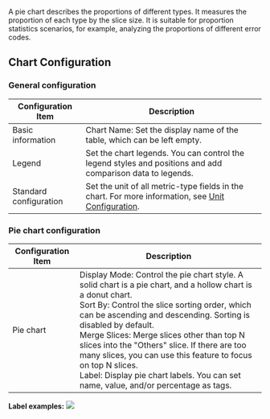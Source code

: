 A pie chart describes the proportions of different types. It measures the proportion of each type by the slice size. It is suitable for proportion statistics scenarios, for example, analyzing the proportions of different error codes.

## Chart Configuration

### General configuration



| Configuration Item | Description |
| -------- | ------------------------------------------------------------ |
| Basic information | Chart Name: Set the display name of the table, which can be left empty.                                 |
| Legend     | Set the chart legends. You can control the legend styles and positions and add comparison data to legends. |
| Standard configuration | Set the unit of all metric-type fields in the chart. For more information, see [Unit Configuration](https://intl.cloud.tencent.com/document/product/614/47788).     |


### Pie chart configuration



| Configuration Item        | Description                                                         |
| ------ | ------------------------------------------------------------ |
| Pie chart   | Display Mode: Control the pie chart style. A solid chart is a pie chart, and a hollow chart is a donut chart.<br />Sort By: Control the slice sorting order, which can be ascending and descending. Sorting is disabled by default.<br />Merge Slices: Merge slices other than top N slices into the "Others" slice. If there are too many slices, you can use this feature to focus on top N slices.<br />Label: Display pie chart labels. You can set name, value, and/or percentage as tags. |

**Label examples:**
![](https://qcloudimg.tencent-cloud.cn/raw/afa20ede15058bb180dfc771aa2189dc.png)





